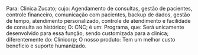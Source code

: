 Para: Clinica Zucato;
cujo: Agendamento de consultas, gestão de pacientes, controle financeiro, comunicação com pacientes, backup de dados, gestão de tempo, atendimento personalizado, controle de atendimento e facilidade de consulta ao histórico;
O: CNC;
é um: Programa,
que: Será unicamente desenvolvido para essa função, sendo customizada para a clinica;
diferentemente do: Clinicorp;
O nosso produto: Tem um melhor custo beneficio e suporte humanizado.

